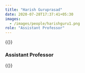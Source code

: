 ```yaml
---
title: "Harish Guruprasad"
date: 2020-07-28T17:37:41+05:30
images:
  - /images/people/harishguru1.png
role: "Assistant Professor"
---
```


{{<rawhtml>}}
<h3><b>Assistant Professor</b></h3>
{{</rawhtml>}}